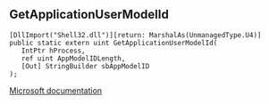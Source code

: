 ## GetApplicationUserModelId

```
[DllImport("Shell32.dll")][return: MarshalAs(UnmanagedType.U4)]
public static extern uint GetApplicationUserModelId(
   IntPtr hProcess,
   ref uint AppModelIDLength,
   [Out] StringBuilder sbAppModelID
);
```

[Microsoft documentation](https://docs.microsoft.com/en-us/windows/win32/api/shappmgr/nf-shappmgr-getapplicationusermodelid)
